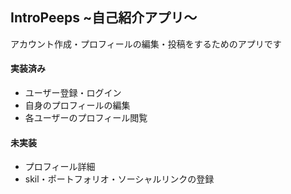 IntroPeeps ~自己紹介アプリ〜
---
アカウント作成・プロフィールの編集・投稿をするためのアプリです

#### 実装済み
- ユーザー登録・ログイン
- 自身のプロフィールの編集
- 各ユーザーのプロフィール閲覧

#### 未実装
- プロフィール詳細
- skil・ポートフォリオ・ソーシャルリンクの登録

